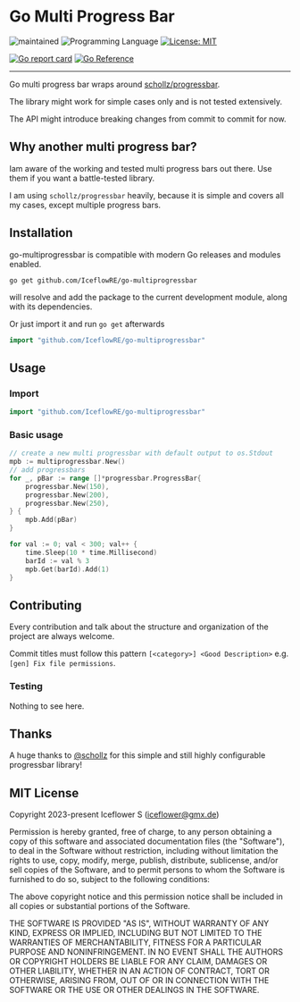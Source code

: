 # Go Multi Progress Bar
![maintained](https://img.shields.io/badge/maintained-yes-brightgreen.svg)
![Programming Language](https://img.shields.io/badge/language-Go-orange.svg)
[![License: MIT](https://img.shields.io/badge/License-MIT-blue.svg)](https://github.com/IceflowRE/go-multiprogressbar/blob/master/LICENSE.md)

[![Go report card](https://goreportcard.com/badge/github.com/IceflowRE/go-multiprogressbar)](https://goreportcard.com/report/github.com/IceflowRE/go-multiprogressbar)
[![Go Reference](https://pkg.go.dev/badge/github.com/IceflowRE/go-multiprogressbar.svg)](https://pkg.go.dev/github.com/IceflowRE/go-multiprogressbar)

---

Go multi progress bar wraps around [schollz/progressbar](https://github.com/schollz/progressbar).

The library might work for simple cases only and is not tested extensively.

The API might introduce breaking changes from commit to commit for now.

## Why another multi progress bar?

Iam aware of the working and tested multi progress bars out there. Use them if you want a battle-tested library.

I am using `schollz/progressbar` heavily, because it is simple and covers all my cases, except multiple progress bars.

## Installation

go-multiprogressbar is compatible with modern Go releases and modules enabled.

```shell
go get github.com/IceflowRE/go-multiprogressbar
```

will resolve and add the package to the current development module, along with its dependencies.

Or just import it and run `go get` afterwards

```go
import "github.com/IceflowRE/go-multiprogressbar"
```

## Usage

### Import

```go
import "github.com/IceflowRE/go-multiprogressbar"
```

### Basic usage

```go
// create a new multi progressbar with default output to os.Stdout
mpb := multiprogressbar.New()
// add progressbars
for _, pBar := range []*progressbar.ProgressBar{
    progressbar.New(150),
    progressbar.New(200),
    progressbar.New(250),
} {
    mpb.Add(pBar)
}

for val := 0; val < 300; val++ {
    time.Sleep(10 * time.Millisecond)
    barId := val % 3
    mpb.Get(barId).Add(1)
}
```

## Contributing

Every contribution and talk about the structure and organization of the project are always welcome.

Commit titles must follow this pattern `[<category>] <Good Description>` e.g. `[gen] Fix file permissions`.

### Testing

Nothing to see here.

## Thanks

A huge thanks to [@schollz](https://github.com/schollz) for this simple and still highly configurable progressbar library!

## MIT License

Copyright 2023-present Iceflower S (iceflower@gmx.de)

Permission is hereby granted, free of charge, to any person obtaining a copy of this software and associated documentation files (the "Software"), to deal in the Software without restriction, including without limitation the rights to use, copy, modify, merge, publish, distribute, sublicense, and/or sell copies of the Software, and to permit persons to whom the Software is furnished to do so, subject to the following conditions:

The above copyright notice and this permission notice shall be included in all copies or substantial portions of the Software.

THE SOFTWARE IS PROVIDED "AS IS", WITHOUT WARRANTY OF ANY KIND, EXPRESS OR IMPLIED, INCLUDING BUT NOT LIMITED TO THE WARRANTIES OF MERCHANTABILITY, FITNESS FOR A PARTICULAR PURPOSE AND NONINFRINGEMENT. IN NO EVENT SHALL THE AUTHORS OR COPYRIGHT HOLDERS BE LIABLE FOR ANY CLAIM, DAMAGES OR OTHER LIABILITY, WHETHER IN AN ACTION OF CONTRACT, TORT OR OTHERWISE, ARISING FROM, OUT OF OR IN CONNECTION WITH THE SOFTWARE OR THE USE OR OTHER DEALINGS IN THE SOFTWARE.
